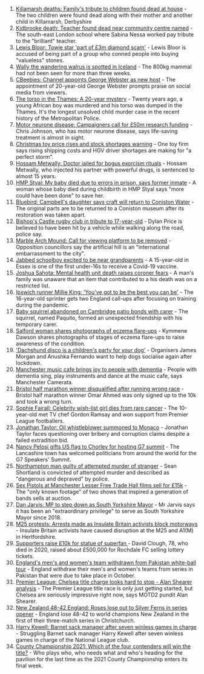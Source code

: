 1. [Killamarsh deaths: Family's tribute to children found dead at house](https://www.bbc.co.uk/news/uk-england-derbyshire-58622164?at_medium=RSS&at_campaign=KARANGA) - The two children were found dead along with their mother and another child in Killamarsh, Derbyshire
2. [Kidbrooke death: Teacher found dead near community centre named](https://www.bbc.co.uk/news/uk-england-london-58631097?at_medium=RSS&at_campaign=KARANGA) - The south-east London school where Sabina Nessa worked pay tribute to the "brilliant" teacher.
3. [Lewis Bloor: Towie star 'part of £3m diamond scam'](https://www.bbc.co.uk/news/uk-england-essex-58632294?at_medium=RSS&at_campaign=KARANGA) - Lewis Bloor is accused of being part of a group who conned people into buying "valueless" stones.
4. [Wally the wandering walrus is spotted in Iceland](https://www.bbc.co.uk/news/uk-england-cornwall-58632372?at_medium=RSS&at_campaign=KARANGA) - The 800kg mammal had not been seen for more than three weeks.
5. [CBeebies: Channel appoints George Webster as new host](https://www.bbc.co.uk/news/uk-england-leeds-58632649?at_medium=RSS&at_campaign=KARANGA) - The appointment of 20-year-old George Webster prompts praise on social media from viewers.
6. [The torso in the Thames: A 20-year mystery](https://www.bbc.co.uk/news/uk-58415046?at_medium=RSS&at_campaign=KARANGA) - Twenty years ago, a young African boy was murdered and his torso was dumped in the Thames. It's the longest unsolved child murder case in the recent history of the Metropolitan Police.
7. [Motor neurone disease: Campaigners call for £50m research funding](https://www.bbc.co.uk/news/uk-england-birmingham-58631176?at_medium=RSS&at_campaign=KARANGA) - Chris Johnson, who has motor neurone disease, says life-saving treatment is almost in sight.
8. [Christmas toy price rises and stock shortages warning](https://www.bbc.co.uk/news/uk-england-shropshire-58629620?at_medium=RSS&at_campaign=KARANGA) - One toy firm says rising shipping costs and HGV driver shortages are making for "a perfect storm".
9. [Hossam Metwally: Doctor jailed for bogus exorcism rituals](https://www.bbc.co.uk/news/uk-england-humber-58596705?at_medium=RSS&at_campaign=KARANGA) - Hossam Metwally, who injected his partner with powerful drugs, is sentenced to almost 15 years.
10. [HMP Styal: My baby died due to errors in prison, says former inmate](https://www.bbc.co.uk/news/uk-england-manchester-58598608?at_medium=RSS&at_campaign=KARANGA) - A woman whose baby died during childbirth in HMP Styal says "more could have been done" to save her.
11. [Bluebird: Campbell's daughter says craft will return to Coniston Water](https://www.bbc.co.uk/news/uk-england-cumbria-58632814?at_medium=RSS&at_campaign=KARANGA) - The original parts are to be returned to a Coniston museum after its restoration was taken apart.
12. [Bishop's Castle rugby club in tribute to 17-year-old](https://www.bbc.co.uk/news/uk-england-shropshire-58627746?at_medium=RSS&at_campaign=KARANGA) - Dylan Price is believed to have been hit by a vehicle while walking along the road, police say.
13. [Marble Arch Mound: Call for viewing platform to be removed](https://www.bbc.co.uk/news/uk-england-london-58629857?at_medium=RSS&at_campaign=KARANGA) - Opposition councillors say the artificial hill is an "international embarrassment to the city".
14. [Jabbed schoolboy excited to be near grandparents](https://www.bbc.co.uk/news/uk-england-essex-58626803?at_medium=RSS&at_campaign=KARANGA) - A 15-year-old in Essex is one of the first under-16s to receive a Covid-19 vaccine.
15. [Joshua Sahota: Mental health unit death raises coroner fears](https://www.bbc.co.uk/news/uk-england-suffolk-58624265?at_medium=RSS&at_campaign=KARANGA) - A man's family was unaware that an item that contributed to a his death was on a restricted list.
16. [Ipswich runner Millie King: 'You've got to be the best you can be'](https://www.bbc.co.uk/news/uk-england-suffolk-58587558?at_medium=RSS&at_campaign=KARANGA) - The 16-year-old sprinter gets two England call-ups after focusing on training during the pandemic.
17. [Baby squirrel abandoned on Cambridge patio bonds with carer](https://www.bbc.co.uk/news/uk-england-cambridgeshire-58599762?at_medium=RSS&at_campaign=KARANGA) - The squirrel, named Paquito, formed an unexpected friendship with his temporary carer.
18. [Salford woman shares photographs of eczema flare-ups](https://www.bbc.co.uk/news/uk-england-manchester-58604788?at_medium=RSS&at_campaign=KARANGA) - Kymmene Dawson shares photographs of stages of eczema flare-ups to raise awareness of the condition.
19. ['Dachshund disco is a children's party for your dog'](https://www.bbc.co.uk/news/uk-england-leicestershire-58547748?at_medium=RSS&at_campaign=KARANGA) - Organisers James Morgan and Anushka Fernando want to help dogs socialise again after lockdown.
20. [Manchester music cafe brings joy to people with dementia](https://www.bbc.co.uk/news/uk-england-manchester-58595926?at_medium=RSS&at_campaign=KARANGA) - People with dementia sing, play instruments and dance at the music cafe, says Manchester Camerata.
21. [Bristol half marathon winner disqualified after running wrong race](https://www.bbc.co.uk/news/uk-england-bristol-58623893?at_medium=RSS&at_campaign=KARANGA) - Bristol half marathon winner Omar Ahmed was only signed up to the 10k and took a wrong turn.
22. [Sophie Fairall: Celebrity wish-list girl dies from rare cancer](https://www.bbc.co.uk/news/uk-england-hampshire-58623969?at_medium=RSS&at_campaign=KARANGA) - The 10-year-old met TV chef Gordon Ramsay and won support from Premier League footballers.
23. [Jonathan Taylor: Oil whistleblower summoned to Monaco](https://www.bbc.co.uk/news/uk-england-hampshire-58587523?at_medium=RSS&at_campaign=KARANGA) - Jonathan Taylor faces questioning over bribery and corruption claims despite a failed extradition bid.
24. [Nancy Pelosi gifts US flag to Chorley for hosting G7 summit](https://www.bbc.co.uk/news/uk-england-lancashire-58622941?at_medium=RSS&at_campaign=KARANGA) - The Lancashire town has welcomed politicians from around the world for the G7 Speakers' Summit.
25. [Northampton man guilty of attempted murder of stranger](https://www.bbc.co.uk/news/uk-england-northamptonshire-58609282?at_medium=RSS&at_campaign=KARANGA) - Sean Shortland is convicted of attempted murder and described as "dangerous and depraved" by police.
26. [Sex Pistols at Manchester Lesser Free Trade Hall films sell for £15k](https://www.bbc.co.uk/news/uk-england-manchester-58557782?at_medium=RSS&at_campaign=KARANGA) - The "only known footage" of two shows that inspired a generation of bands sells at auction.
27. [Dan Jarvis: MP to step down as South Yorkshire Mayor](https://www.bbc.co.uk/news/uk-england-south-yorkshire-58626488?at_medium=RSS&at_campaign=KARANGA) - Mr Jarvis says it has been an "extraordinary privilege" to serve as South Yorkshire Mayor since 2018.
28. [M25 protests: Arrests made as Insulate Britain activists block motorways](https://www.bbc.co.uk/news/uk-england-beds-bucks-herts-58622088?at_medium=RSS&at_campaign=KARANGA) - Insulate Britain activists have caused disruption at the M25 and A1(M) in Hertfordshire.
29. [Supporters raise £10k for statue of superfan ](https://www.bbc.co.uk/news/uk-england-manchester-58560855?at_medium=RSS&at_campaign=KARANGA) - David Clough, 78, who died in 2020, raised about £500,000 for Rochdale FC selling lottery tickets.
30. [England's men's and women's team withdrawn from Pakistan white-ball tour](https://www.bbc.co.uk/sport/cricket/58629482?at_medium=RSS&at_campaign=KARANGA) - England withdraw their men's and women's teams from series in Pakistan that were due to take place in October.
31. [Premier League: Chelsea title charge looks hard to stop - Alan Shearer analysis](https://www.bbc.co.uk/sport/football/58611968?at_medium=RSS&at_campaign=KARANGA) - The Premier League title race is only just getting started, but Chelsea are seriously impressive right now, says MOTD2 pundit Alan Shearer.
32. [New Zealand 48-42 England: Roses lose out to Silver Ferns in series opener](https://www.bbc.co.uk/sport/netball/58622426?at_medium=RSS&at_campaign=KARANGA) - England lose 48-42 to world champions New Zealand in the first of their three-match series in Christchurch.
33. [Harry Kewell: Barnet sack manager after seven winless games in charge](https://www.bbc.co.uk/sport/football/58625601?at_medium=RSS&at_campaign=KARANGA) - Struggling Barnet sack manager Harry Kewell after seven winless games in charge of the National League club.
34. [County Championship 2021: Which of the four contenders will win the title?](https://www.bbc.co.uk/sport/cricket/58619733?at_medium=RSS&at_campaign=KARANGA) - Who plays who, who needs what and who's heading for the pavilion for the last time as the 2021 County Championship enters its final week.
